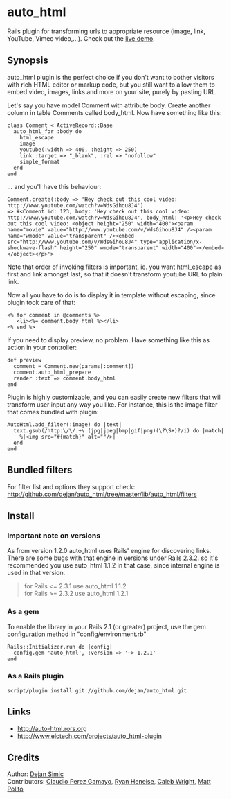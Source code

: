auto_html
=========

Rails plugin for transforming urls to appropriate resource (image, link, YouTube, Vimeo video,...). Check out the [live demo](http://auto-html.rors.org).


## Synopsis

auto_html plugin is the perfect choice if you don't want to bother visitors with rich HTML editor or markup code, but you still want to allow them to embed video, images, links and more on your site, purely by pasting URL.

Let's say you have model Comment with attribute body. Create another column in table Comments called body_html. Now have something like this: 

    class Comment < ActiveRecord::Base
      auto_html_for :body do
        html_escape
        image
        youtube(:width => 400, :height => 250)
        link :target => "_blank", :rel => "nofollow"
        simple_format
      end
    end

... and you'll have this behaviour: 

    Comment.create(:body => 'Hey check out this cool video: http://www.youtube.com/watch?v=WdsGihou8J4')  
    => #<Comment id: 123, body: 'Hey check out this cool video: http://www.youtube.com/watch?v=WdsGihou8J4', body_html: '<p>Hey check out this cool video: <object height="250" width="400"><param name="movie" value="http://www.youtube.com/v/WdsGihou8J4" /><param name="wmode" value="transparent" /><embed src="http://www.youtube.com/v/WdsGihou8J4" type="application/x-shockwave-flash" height="250" wmode="transparent" width="400"></embed></object></p>'>

Note that order of invoking filters is important, ie. you want html_escape as first and link amongst last, so that it doesn't transform youtube URL to plain link.


Now all you have to do is to display it in template without escaping, since plugin took care of that:

    <% for comment in @comments %>
       <li><%= comment.body_html %></li>
    <% end %>


If you need to display preview, no problem. Have something like this as action in your controller:

    def preview
      comment = Comment.new(params[:comment])
      comment.auto_html_prepare
      render :text => comment.body_html
    end

Plugin is highly customizable, and you can easily create new filters that will transform user input any way you like. For instance, this is the image filter that comes bundled with plugin:

    AutoHtml.add_filter(:image) do |text|
      text.gsub(/http:\/\/.+\.(jpg|jpeg|bmp|gif|png)(\?\S+)?/i) do |match|
        %|<img src="#{match}" alt=""/>|
      end
    end


## Bundled filters

For filter list and options they support check: <http://github.com/dejan/auto_html/tree/master/lib/auto_html/filters>


## Install

### Important note on versions

As from version 1.2.0 auto_html uses Rails' engine for discovering links. There are some bugs with that engine in versions under Rails 2.3.2. so it's recommended you use auto_html 1.1.2 in that case, since internal engine is used in that version.

> for Rails <= 2.3.1 use auto_html 1.1.2<br/>
> for Rails >= 2.3.2 use auto_html 1.2.1


### As a gem

To enable the library in your Rails 2.1 (or greater) project, use the gem configuration method in "config/environment.rb"

    Rails::Initializer.run do |config|
      config.gem 'auto_html', :version => '~> 1.2.1'
    end

### As a Rails plugin

    script/plugin install git://github.com/dejan/auto_html.git


## Links

* <http://auto-html.rors.org>
* <http://www.elctech.com/projects/auto_html-plugin>


## Credits

Author: [Dejan Simic](http://github.com/dejan)<br/>
Contributors: [Claudio Perez Gamayo](http://github.com/crossblaim), [Ryan Heneise](http://github.com/mysmallidea), [Caleb Wright](http://github.com/fabrikagency), [Matt Polito](http://github.com/mattpolito)
